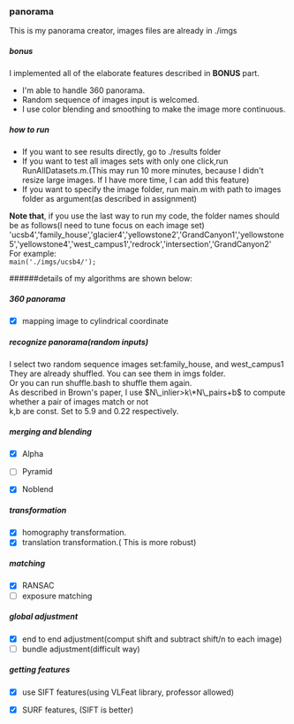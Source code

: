 ### panorama
This is my panorama creator, images files are already in ./imgs

##### bonus  
I implemented all of the elaborate features described in **BONUS** part.  
- I'm able to handle 360 panorama.
- Random sequence of images input is welcomed.
- I use color blending and smoothing to make the image more continuous.  

##### how to run  
- If you want to see results directly, go to ./results folder
- If you want to test all images sets with only one click,run RunAllDatasets.m.(This may run 10 more minutes, because I didn't resize large images. If I have more time, I can add this feature)  
- If you want to specify the image folder, run main.m with path to images folder as argument(as described in assignment)  

**Note that**, if you use the last way to run my code, the folder names should be as follows(I need to tune focus on each image set)  
'ucsb4','family_house','glacier4','yellowstone2','GrandCanyon1','yellowstone5','yellowstone4','west_campus1','redrock','intersection','GrandCanyon2'  
For example:  
`main('./imgs/ucsb4/');`

######details of my algorithms are shown below:  

##### 360 panorama
- [x] mapping image to cylindrical coordinate

##### recognize panorama(random inputs)
I select two random sequence images set:family\_house, and west\_campus1  
They are already shuffled. You can see them in imgs folder.  
Or you can run shuffle.bash to shuffle them again.  
As described in Brown's paper, I use $N\_inlier>k\*N\_pairs+b$ to compute whether a pair of images match or not  
k,b are const. Set to 5.9 and 0.22 respectively.  

##### merging and blending  
- [x] Alpha  
- [ ] Pyramid  
- [x] Noblend


##### transformation
- [x] homography transformation.
- [x] translation transformation.( This is more robust)

##### matching
- [x] RANSAC
- [ ] exposure matching  

##### global adjustment
- [x] end to end adjustment(comput shift and subtract shift/n to each image)  
- [ ] bundle adjustment(difficult way)  

##### getting features
- [x] use SIFT features(using VLFeat library, professor allowed)  
- [x] SURF features, (SIFT is better)  



